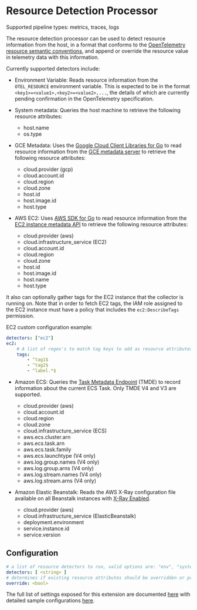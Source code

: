 # Resource Detection Processor

Supported pipeline types: metrics, traces, logs

The resource detection processor can be used to detect resource information from the host,
in a format that conforms to the [OpenTelemetry resource semantic conventions](https://github.com/open-telemetry/opentelemetry-specification/blob/master/specification/resource/semantic_conventions/README.md), and append or
override the resource value in telemetry data with this information.

Currently supported detectors include:

* Environment Variable: Reads resource information from the `OTEL_RESOURCE` environment
variable. This is expected to be in the format `<key1>=<value1>,<key2>=<value2>,...`, the
details of which are currently pending confirmation in the OpenTelemetry specification.

* System metadata: Queries the host machine to retrieve the following resource attributes:

    * host.name
    * os.type

* GCE Metadata: Uses the [Google Cloud Client Libraries for Go](https://github.com/googleapis/google-cloud-go)
to read resource information from the [GCE metadata server](https://cloud.google.com/compute/docs/storing-retrieving-metadata) to retrieve the following resource attributes:

    * cloud.provider (gcp)
    * cloud.account.id
    * cloud.region
    * cloud.zone
    * host.id
    * host.image.id
    * host.type

* AWS EC2: Uses [AWS SDK for Go](https://docs.aws.amazon.com/sdk-for-go/api/aws/ec2metadata/) to read resource information from the [EC2 instance metadata API](https://docs.aws.amazon.com/AWSEC2/latest/UserGuide/ec2-instance-metadata.html) to retrieve the following resource attributes:

    * cloud.provider (aws)
    * cloud.infrastructure_service (EC2)
    * cloud.account.id
    * cloud.region
    * cloud.zone
    * host.id
    * host.image.id
    * host.name
    * host.type

It also can optionally gather tags for the EC2 instance that the collector is running on. 
Note that in order to fetch EC2 tags, the IAM role assigned to the EC2 instance must have a policy that includes the `ec2:DescribeTags` permission.

EC2 custom configuration example:
```yaml
detectors: ["ec2"]
ec2:
    # A list of regex's to match tag keys to add as resource attributes can be specified
    tags:
        - ^tag1$
        - ^tag2$
        - ^label.*$
```

* Amazon ECS: Queries the [Task Metadata Endpoint](https://docs.aws.amazon.com/AmazonECS/latest/developerguide/task-metadata-endpoint.html) (TMDE) to record information about the current ECS Task. Only TMDE V4 and V3 are supported.

    * cloud.provider (aws)
    * cloud.account.id
    * cloud.region
    * cloud.zone
    * cloud.infrastructure_service (ECS)
    * aws.ecs.cluster.arn
    * aws.ecs.task.arn
    * aws.ecs.task.family
    * aws.ecs.launchtype (V4 only)
    * aws.log.group.names (V4 only)
    * aws.log.group.arns (V4 only)
    * aws.log.stream.names (V4 only)
    * aws.log.stream.arns (V4 only)
    
* Amazon Elastic Beanstalk: Reads the AWS X-Ray configuration file available on all Beanstalk instances with [X-Ray Enabled](https://docs.aws.amazon.com/elasticbeanstalk/latest/dg/environment-configuration-debugging.html).

    * cloud.provider (aws)
    * cloud.infrastructure_service (ElasticBeanstalk)
    * deployment.environment
    * service.instance.id
    * service.version
    
## Configuration

```yaml
# a list of resource detectors to run, valid options are: "env", "system",  "gce", "ec2", "ecs", "elastic_beanstalk"
detectors: [ <string> ]
# determines if existing resource attributes should be overridden or preserved, defaults to true
override: <bool>
```

The full list of settings exposed for this extension are documented [here](./config.go)
with detailed sample configurations [here](./testdata/config.yaml).
